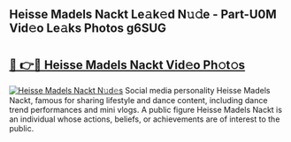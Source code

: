## Heisse Madels Nackt Le𝚊k𝚎d N𝚞𝚍e - Part-U0M Vid𝚎o Le𝚊ks Photos g6SUG

# <h2><a href="http://fb45yv8.evod.top/?m=Heisse+Madels+Nackt">🔗 👉🔴 Heisse Madels Nackt Vid𝚎o Ph𝚘t𝚘s</a></h2>

[![Heisse Madels Nackt N𝚞d𝚎s](https://i.imgur.com/8V9OHl7.gif)](http://fb45yv8.evod.top/?m=Heisse+Madels+Nackt)
Social media personality Heisse Madels Nackt, famous for sharing lifestyle and dance content, including dance trend performances and mini vlogs. A public figure Heisse Madels Nackt is an individual whose actions, beliefs, or achievements are of interest to the public. 
